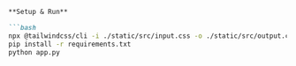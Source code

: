 ```markdown
**Setup & Run**

```bash
npx @tailwindcss/cli -i ./static/src/input.css -o ./static/src/output.css --watch
pip install -r requirements.txt
python app.py
